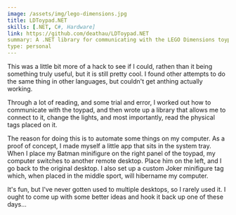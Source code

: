 ```yaml
---
image: /assets/img/lego-dimensions.jpg
title: LDToypad.NET
skills: [.NET, C#, Hardware]
link: https://github.com/deathau/LDToypad.NET
summary: A .NET library for communicating with the LEGO Dimensions toypad
type: personal
---
```


This was a little bit more of a hack to see if I could, rathen than it being
something truly useful, but it is still pretty cool. I found other attempts to
do the same thing in other languages, but couldn't get anthing actually working.

Through a lot of reading, and some trial and error, I worked out how to communicate
with the toypad, and then wrote up a library that allows me to connect to it,
change the lights, and most importantly, read the physical tags placed on it.

The reason for doing this is to automate some things on my computer. As a proof
of concept, I made myself a little app that sits in the system tray. When I
place my Batman minifigure on the right panel of the toypad, my computer switches
to another remote desktop. Place him on the left, and I go back to the original
desktop. I also set up a custom Joker minifigure tag which, when placed in the
middle sport, will hibername my computer.

It's fun, but I've never gotten used to multiple desktops, so I rarely used it.
I ought to come up with some better ideas and hook it back up one of these days...
